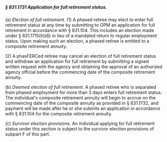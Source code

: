 ##### § 831.1731 Application for full retirement status. #####

(a) *Election of full retirement.* (1) A phased retiree may elect to enter full retirement status at any time by submitting to OPM an application for full retirement in accordance with § 831.104. This includes an election made under § 831.1715(h)(6) in lieu of a mandated return to regular employment status. Upon making such an election, a phased retiree is entitled to a composite retirement annuity.

(2) A phasFERCed retiree may cancel an election of full retirement status and withdraw an application for full retirement by submitting a signed written request with the agency and obtaining the approval of an authorized agency official before the commencing date of the composite retirement annuity.

(b) *Deemed election of full retirement.* A phased retiree who is separated from phased employment for more than 3 days enters full retirement status. The individual's composite retirement annuity will begin to accrue on the commencing date of the composite annuity as provided in § 831.1732, and payment will be made after he or she submits an application in accordance with § 831.104 for the composite retirement annuity.

(c) *Survivor election provisions.* An individual applying for full retirement status under this section is subject to the survivor election provisions of subpart F of this part.